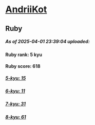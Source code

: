 # [AndriiKot](https://www.codewars.com/users/AndriiKot) 
## Ruby

##### As of 2025-04-01 23:39:04 uploaded:

#### Ruby rank: 5 kyu

#### Ruby score: 618

##### [5-kyu: 15](https://github.com/AndriiKot/Ruby__CodeWars/tree/main/kyu-5)

##### [6-kyu: 11](https://github.com/AndriiKot/Ruby__CodeWars/tree/main/kyu-6)

##### [7-kyu: 31](https://github.com/AndriiKot/Ruby__CodeWars/tree/main/kyu-7)

##### [8-kyu: 61](https://github.com/AndriiKot/Ruby__CodeWars/tree/main/kyu-8)

